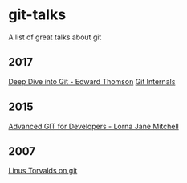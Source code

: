 # git-talks
A list of great talks about git

## 2017

[Deep Dive into Git - Edward Thomson](https://www.youtube.com/watch?v=fBP18-taaNw&ab_channel=NDCConferences)
[Git Internals](https://www.youtube.com/watch?v=P6jD966jzlk&ab_channel=GitLab)

## 2015

[Advanced GIT for Developers - Lorna Jane Mitchell](https://www.youtube.com/watch?v=duqBHik7nRo&ab_channel=LaraconEU)

## 2007

[Linus Torvalds on git](https://www.youtube.com/watch?v=4XpnKHJAok8&ab_channel=Google)

